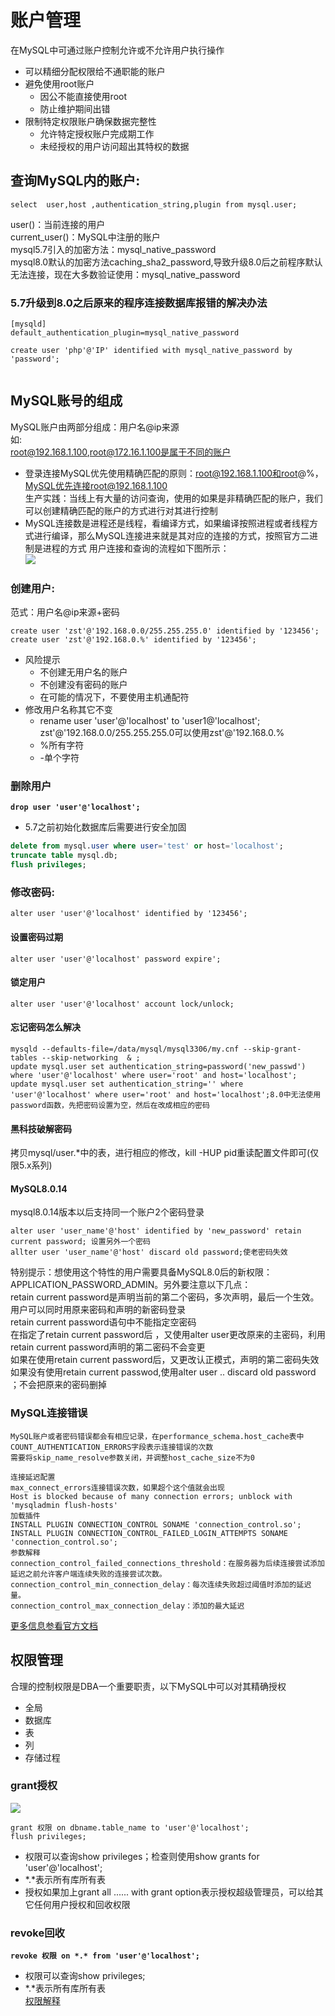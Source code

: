 # 账户管理

在MySQL中可通过账户控制允许或不允许用户执行操作  
- 可以精细分配权限给不通职能的账户
- 避免使用root账户
	- 因公不能直接使用root
	- 防止维护期间出错
- 限制特定权限账户确保数据完整性
	- 允许特定授权账户完成期工作
	- 未经授权的用户访问超出其特权的数据
	

## 查询MySQL内的账户: 

	select  user,host ,authentication_string,plugin from mysql.user;

user()：当前连接的用户   
current\_user()：MySQL中注册的账户    
mysql5.7引入的加密方法：mysql\_native\_password   
mysql8.0默认的加密方法caching\_sha2\_password,导致升级8.0后之前程序默认无法连接，现在大多数验证使用：mysql\_native\_password  

### 5.7升级到8.0之后原来的程序连接数据库报错的解决办法

```
[mysqld]
default_authentication_plugin=mysql_native_password   
  
create user 'php'@'IP' identified with mysql_native_password by 'password';
  
```

## MySQL账号的组成

MySQL账户由两部分组成：用户名@ip来源  
如:  
root@192.168.1.100,root@172.16.1.100是属于不同的账户  
- 登录连接MySQL优先使用精确匹配的原则：root@192.168.1.100和root@%，MySQL优先连接root@192.168.1.100  
生产实践：当线上有大量的访问查询，使用的如果是非精确匹配的账户，我们可以创建精确匹配的账户的方式进行对其进行控制   
- MySQL连接数是进程还是线程，看编译方式，如果编译按照进程或者线程方式进行编译，那么MySQL连接进来就是其对应的连接的方式，按照官方二进制是进程的方式
用户连接和查询的流程如下图所示：  
![](images/4-MySQL用户管理/用户管理01.jpg)


### 创建用户:
范式：用户名@ip来源+密码  

	create user 'zst'@'192.168.0.0/255.255.255.0' identified by '123456';
	create user 'zst'@'192.168.0.%' identified by '123456';
- 风险提示
	- 不创建无用户名的账户
	- 不创建没有密码的账户
	- 在可能的情况下，不要使用主机通配符
- 修改用户名称其它不变  
	- rename user 'user'@'localhost' to 'user1@'localhost';
	zst'@'192.168.0.0/255.255.255.0可以使用zst'@'192.168.0.%
	- %所有字符
	- -单个字符
	
### 删除用户
**`drop user 'user'@'localhost';`**
- 5.7之前初始化数据库后需要进行安全加固  
```sql
delete from mysql.user where user='test' or host='localhost';
truncate table mysql.db;
flush privileges;
```
	
### 修改密码:			
	alter user 'user'@'localhost' identified by '123456';
	
#### 设置密码过期  
	alter user 'user'@'localhost' password expire';  
#### 锁定用户  
	alter user 'user'@'localhost' account lock/unlock;  
#### 忘记密码怎么解决   
	mysqld --defaults-file=/data/mysql/mysql3306/my.cnf --skip-grant-tables --skip-networking  & ;  
	update mysql.user set authentication_string=password('new_passwd') where 'user'@'localhost' where user='root' and host='localhost';
	update mysql.user set authentication_string='' where 'user'@'localhost' where user='root' and host='localhost';8.0中无法使用password函数，先把密码设置为空，然后在改成相应的密码
#### 黑科技破解密码 
 拷贝mysql/user.*中的表，进行相应的修改，kill -HUP pid重读配置文件即可(仅限5.x系列)
 
#### MySQL8.0.14

mysql8.0.14版本以后支持同一个账户2个密码登录

	alter user 'user_name'@'host' identified by 'new_password' retain current password; 设置另外一个密码
	allter user 'user_name'@'host' discard old password;使老密码失效

特别提示：想使用这个特性的用户需要具备MySQL8.0后的新权限：APPLICATION\_PASSWORD\_ADMIN。另外要注意以下几点：   
retain current password是声明当前的第二个密码，多次声明，最后一个生效。用户可以同时用原来密码和声明的新密码登录   
retain current password语句中不能指定空密码   
在指定了retain current password后 ，又使用alter user更改原来的主密码，利用retain current password声明的第二密码不会变更  
如果在使用retain current password后，又更改认正模式，声明的第二密码失效   
如果没有使用retain current passwod,使用alter user .. discard old password ；不会把原来的密码删掉   

### MySQL连接错误

```
MySQL账户或者密码错误都会有相应记录，在performance_schema.host_cache表中
COUNT_AUTHENTICATION_ERRORS字段表示连接错误的次数
需要将skip_name_resolve参数关闭，并调整host_cache_size不为0

连接延迟配置
max_connect_errors连接错误次数，如果超个这个值就会出现
Host is blocked because of many connection errors; unblock with 'mysqladmin flush-hosts'
加载插件
INSTALL PLUGIN CONNECTION_CONTROL SONAME 'connection_control.so';
INSTALL PLUGIN CONNECTION_CONTROL_FAILED_LOGIN_ATTEMPTS SONAME 'connection_control.so';
参数解释
connection_control_failed_connections_threshold：在服务器为后续连接尝试添加延迟之前允许客户端连续失败的连接尝试次数。
connection_control_min_connection_delay：每次连续失败超过阈值时添加的延迟量。
connection_control_max_connection_delay：添加的最大延迟
```
[更多信息参看官方文档](https://dev.mysql.com/doc/refman/8.0/en/connection-control-installation.html)

## 权限管理

合理的控制权限是DBA一个重要职责，以下MySQL中可以对其精确授权
- 全局
- 数据库
- 表
- 列
- 存储过程

### grant授权

![](images/4-MySQL用户管理/用户管理02.jpg)  

	grant 权限 on dbname.table_name to 'user'@'localhost'; 
	flush privileges;

- 权限可以查询show privileges；检查则使用show grants for 'user'@'localhost';
- \*.\*表示所有库所有表
- 授权如果加上grant all ...... with grant option表示授权超级管理员，可以给其它任何用户授权和回收权限

### revoke回收

**`revoke 权限 on *.* from 'user'@'localhost';`**   

- 权限可以查询show privileges;
- \*.\*表示所有库所有表  
[权限解释](https://blog.csdn.net/anzhen0429/article/details/78296814)


  